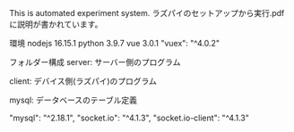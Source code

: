 This is automated experiment system.
ラズパイのセットアップから実行.pdfに説明が書かれています。

環境
nodejs 16.15.1
python 3.9.7
vue 3.0.1
"vuex": "^4.0.2"

フォルダー構成
server: サーバー側のプログラム

client: デバイス側(ラズパイ)のプログラム

mysql: データベースのテーブル定義

"mysql": "^2.18.1", "socket.io": "^4.1.3", "socket.io-client": "^4.1.3"
